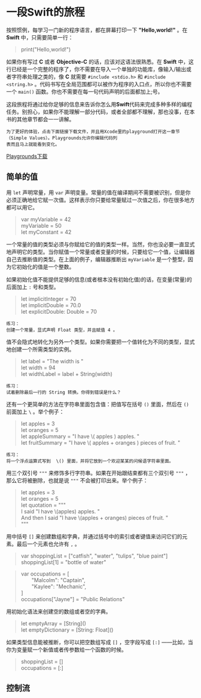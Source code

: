 # **一段Swift的旅程** #

按照惯例，每学习一门新的程序语言，都在屏幕打印一下 **"Hello,world!"** 。在 **Swift** 中，只需要简单一行：

> print("Hello,world!")

如果你有写过 **C** 或者 **Objective-C** 的话，应该对这语法很熟悉。在 **Swift** 中，这行已经是一个完整的程序了，你不需要在导入一个单独的功能库，像输入/输出或者字符串处理之类的，像 **C** 就需要 `#include <stdio.h>` 和 `#include <string.h>` 。代码书写在全局范围都可以被作为程序的入口点，所以你也不需要一个 `main()` 函数。你也不需要在每一句代码声明的后面都加上;号。

这段旅程将通过给你足够的信息来告诉你怎么用**Swift**代码来完成多种多样的编程任务。别担心，如果你不能理解一部分代码，或者全部都不理解，那也没事，在本书的其他章节都会一一讲解。
    
    为了更好的体验，点击下面链接下载文件，并且用Xcode里的playground打开这一章节（Simple Values）。Playgrounds允许你编辑代码列
    表而且马上就能看到变化。

[Playgrounds下载](https://developer.apple.com/library/content/documentation/Swift/Conceptual/Swift_Programming_Language/GuidedTour.playground.zip)

## 简单的值 ##

用 `let` 声明常量，用 `var` 声明变量。常量的值在编译期间不需要被识别，但是你必须正确地给它赋一次值。这样表示你只要给常量赋过一次值之后，你在很多地方都可以用它。

>var myVariable = 42<br>
>myVariable = 50<br>
>let myConstant = 42<br>

一个常量的值的类型必须与你赋给它的值的类型一样。当然，你也没必要一直显式地声明它的类型。当你赋值一个常量或者变量的时候，只要给它一个值，让编辑器自己去推断值的类型。在上面的例子，编辑器推断出 `myVariable` 是一个整型，因为它初始化的值是一个整数。

如果初始化值不能提供足够的信息(或者根本没有初始化值)的话，在变量(常量)的后面加上 `:` 号和类型。

>let implicitInteger = 70<br>
>let implicitDouble = 70.0<br>
>let explicitDouble: Double = 70

    练习：
    创建一个常量，显式声明 Float 类型，并且赋值 4 。

值不会隐式地转化为另外一个类型。如果你需要把一个值转化为不同的类型，显式地创建一个所需类型的实例。

>let label = "The width is "<br>
>let width = 94<br>
>let widthLabel = label + String(width)

    练习：
    试着删除最后一行的 String 转换。你得到错误是什么？

还有一个更简单的方法在字符串里面包含值：把值写在括号 `()` 里面，然后在 `()` 前面加上 `\` 。举个例子：

>let apples = 3<br>
>let oranges = 5<br>
>let appleSummary = "I have \\( apples ) apples. "<br>
>let fruitSummary = "I have \\( apples + oranges ) pieces of fruit. "

    练习：
    将一个浮点运算式写到  \() 里面，并将它放到一个欢迎某某的问候语字符串里面。

用三个双引号 `"""` 来修饰多行字符串。如果在开始跟结束都有三个双引号 `"""` ，那么它将被删除，也就是说 `"""` 不会被打印出来。举个例子：

>let apples = 3<br>
>let oranges = 5<br>
>let quotation = """<br>
>I said "I have \\(apples) apples. "<br>
>And then I said "I have \\(apples + oranges) pieces of fruit. "<br>
>"""<br>

用中括号 `[]` 来创建数组和字典，并通过括号中的索引或者键值来访问它们的元素。最后一个元素也允许有 `,` 。

>var shoppingList = ["catfish", "water", "tulips", "blue paint"]<br>
>shoppingList[1] = "bottle of water"<br>

>var occupations = [<br>
>&emsp;&emsp;"Malcolm": "Captain",<br>
>&emsp;&emsp;"Kaylee": "Mechanic",<br>
>]<br>
>occupations["Jayne"] = "Public Relations"<br>

用初始化语法来创建空的数组或者空的字典。

>let emptyArray = \[String\]()<br>
>let emptyDictionary = \[String: Float\]()<br>

如果类型信息能被推断，你可以把空数组写成 `[]` ，空字段写成 `[:]` ——比如，当你为变量赋一个新值或者传参数给一个函数的时候。

>shoppingList = []<br>
>occupations = [:]<br>

## 控制流 ##